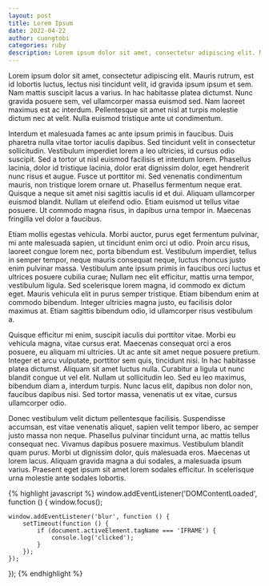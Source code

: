 ```yaml
---
layout: post
title: Lorem Ipsum
date: 2022-04-22
author: cuongtobi
categories: ruby
description: Lorem ipsum dolor sit amet, consectetur adipiscing elit. Mauris rutrum, est id lobortis luctus, lectus nisi tincidunt velit, id gravida ipsum ipsum et sem. Nam mattis suscipit lacus a varius. In hac habitasse platea dictumst. Nunc gravida posuere sem, vel ullamcorper massa euismod sed. Nam laoreet maximus est ac interdum. Pellentesque sit amet nisl at turpis molestie dictum nec at velit. Nulla euismod tristique ante ut condimentum...
---
```

Lorem ipsum dolor sit amet, consectetur adipiscing elit. Mauris rutrum, est id lobortis luctus, lectus nisi tincidunt velit, id gravida ipsum ipsum et sem. Nam mattis suscipit lacus a varius. In hac habitasse platea dictumst. Nunc gravida posuere sem, vel ullamcorper massa euismod sed. Nam laoreet maximus est ac interdum. Pellentesque sit amet nisl at turpis molestie dictum nec at velit. Nulla euismod tristique ante ut condimentum.

Interdum et malesuada fames ac ante ipsum primis in faucibus. Duis pharetra nulla vitae tortor iaculis dapibus. Sed tincidunt velit in consectetur sollicitudin. Vestibulum imperdiet lorem a leo ultricies, id cursus odio suscipit. Sed a tortor ut nisl euismod facilisis et interdum lorem. Phasellus lacinia, dolor id tristique lacinia, dolor erat dignissim dolor, eget hendrerit nunc risus et augue. Fusce ut porttitor mi. Sed venenatis condimentum mauris, non tristique lorem ornare ut. Phasellus fermentum neque erat. Quisque a neque sit amet nisi sagittis iaculis id et dui. Aliquam ullamcorper euismod blandit. Nullam ut eleifend odio. Etiam euismod ut tellus vitae posuere. Ut commodo magna risus, in dapibus urna tempor in. Maecenas fringilla vel dolor a faucibus.

Etiam mollis egestas vehicula. Morbi auctor, purus eget fermentum pulvinar, mi ante malesuada sapien, ut tincidunt enim orci ut odio. Proin arcu risus, laoreet congue lorem nec, porta bibendum est. Vestibulum imperdiet, tellus in semper tempor, neque mauris consequat neque, luctus rhoncus justo enim pulvinar massa. Vestibulum ante ipsum primis in faucibus orci luctus et ultrices posuere cubilia curae; Nullam nec elit efficitur, mattis urna tempor, vestibulum ligula. Sed scelerisque lorem magna, id commodo ex dictum eget. Mauris vehicula elit in purus semper tristique. Etiam bibendum enim at commodo bibendum. Integer ultricies magna justo, eu facilisis dolor maximus at. Etiam sagittis bibendum odio, id ullamcorper risus vestibulum a.

Quisque efficitur mi enim, suscipit iaculis dui porttitor vitae. Morbi eu vehicula magna, vitae cursus erat. Maecenas consequat orci a eros posuere, eu aliquam mi ultricies. Ut ac ante sit amet neque posuere pretium. Integer et arcu vulputate, porttitor sem quis, tincidunt nisi. In hac habitasse platea dictumst. Aliquam sit amet luctus nulla. Curabitur a ligula ut nunc blandit congue ut vel elit. Nullam ut sollicitudin leo. Sed eu leo maximus, bibendum diam a, interdum turpis. Nunc lacus elit, dapibus non dolor non, faucibus dapibus nisi. Sed tortor massa, venenatis ut ex vitae, cursus ullamcorper odio.

Donec vestibulum velit dictum pellentesque facilisis. Suspendisse accumsan, est vitae venenatis aliquet, sapien velit tempor libero, ac semper justo massa non neque. Phasellus pulvinar tincidunt urna, ac mattis tellus consequat nec. Vivamus dapibus posuere maximus. Vestibulum blandit quam purus. Morbi ut dignissim dolor, quis malesuada eros. Maecenas ut lorem lacus. Aliquam gravida magna a dui sodales, a malesuada ipsum varius. Praesent eget ipsum sit amet lorem sodales efficitur. In scelerisque urna molestie ante sodales lobortis.

{% highlight javascript %}
window.addEventListener('DOMContentLoaded', function () {
    window.focus();

    window.addEventListener('blur', function () {
        setTimeout(function () {
            if (document.activeElement.tagName === 'IFRAME') {
                console.log('clicked');
            }
        });
    });
});
{% endhighlight %}
